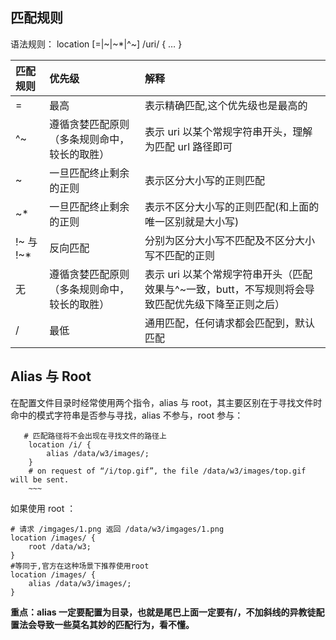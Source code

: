 ## 匹配规则

语法规则： location [=|~|~*|^~] /uri/ { … }

| 匹配规则   | 优先级                                       | 解释                                                                                              |
| :--------- | :------------------------------------------- | :------------------------------------------------------------------------------------------------ |
| =          | 最高                                         | 表示精确匹配,这个优先级也是最高的                                                                 |
| ^~         | 遵循贪婪匹配原则（多条规则命中，较长的取胜） | 表示 uri 以某个常规字符串开头，理解为匹配 url 路径即可                                            |
| ~          | 一旦匹配终止剩余的正则                       | 表示区分大小写的正则匹配                                                                          |
| ~\*        | 一旦匹配终止剩余的正则                       | 表示不区分大小写的正则匹配(和上面的唯一区别就是大小写)                                            |
| !~ 与 !~\* | 反向匹配                                     | 分别为区分大小写不匹配及不区分大小写不匹配的正则                                                  |
| 无         | 遵循贪婪匹配原则（多条规则命中，较长的取胜） | 表示 uri 以某个常规字符串开头（匹配效果与^~一致，butt，不写规则将会导致匹配优先级下降至正则之后） |
| /          | 最低                                         | 通用匹配，任何请求都会匹配到，默认匹配                                                            |

## Alias 与 Root

在配置文件目录时经常使用两个指令，alias 与 root，其主要区别在于寻找文件时命中的模式字符串是否参与寻找，alias 不参与，root 参与：

```nginx
   # 匹配路径将不会出现在寻找文件的路径上
    location /i/ {
        alias /data/w3/images/;
    }
    # on request of “/i/top.gif”, the file /data/w3/images/top.gif will be sent.
    ~~~
```

如果使用 root ：

```nginx
# 请求 /imgages/1.png 返回 /data/w3/imgages/1.png
location /images/ {
    root /data/w3;
}
#等同于,官方在这种场景下推荐使用root
location /images/ {
    alias /data/w3/images/;
}
```

**重点：alias 一定要配置为目录，也就是尾巴上面一定要有/，不加斜线的异教徒配置法会导致一些莫名其妙的匹配行为，看不懂。**
